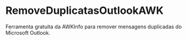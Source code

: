 # RemoveDuplicatasOutlookAWK
Ferramenta gratuita da AWKInfo para remover mensagens duplicadas do Microsoft Outlook.
